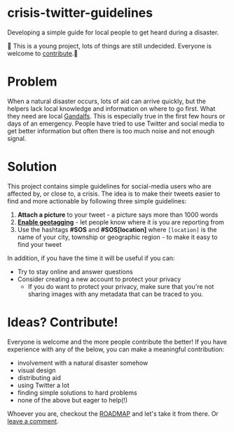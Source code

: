 # crisis-twitter-guidelines
Developing a simple guide for local people to get heard during a disaster.

🚧 This is a young project, lots of things are still undecided. Everyone is welcome to [contribute](https://github.com/betatim/crisis-twitter-guidelines/blob/master/README.md#ideas-contribute).🚧

# Problem
When a natural disaster occurs, lots of aid can arrive quickly, but the helpers lack local knowledge and information on where to go first. What they need are local [Gandalfs](https://en.wikipedia.org/wiki/Gandalf). This is especially true in the first few hours or days of an emergency. People have tried to use Twitter and social media to get better information but often there is too much noise and not enough signal.

# Solution
This project contains simple guidelines for social-media users who are affected by, or close to, a crisis. The idea is to make their tweets easier to find and more actionable by following three simple guidelines:

1. **Attach a picture** to your tweet - a picture says more than 1000 words
2. **[Enable geotagging](https://support.twitter.com/articles/78525#)** - let people know where it is you are reporting from
3. Use the hashtags **#SOS** and **#SOS[location]** where `[location]` is the name of your city, township or geographic region  - to make it easy to find your tweet

In addition, if you have the time it will be useful if you can:

* Try to stay online and answer questions
* Consider creating a new account to protect your privacy
    * If you do want to protect your privacy, make sure that you're not sharing images with any metadata that can be traced to you.

# Ideas? Contribute!

Everyone is welcome and the more people contribute the better! If you have experience with any of the below, you can make a meaningful contribution:

* involvement with a natural disaster somehow
* visual design
* distributing aid
* using Twitter a lot
* finding simple solutions to hard problems
* none of the above but eager to help(!)

Whoever you are, checkout the [ROADMAP](https://github.com/betatim/crisis-twitter-guidelines/issues/1)
and let's take it from there. Or [leave a comment](https://github.com/betatim/crisis-twitter-guidelines/issues/new).
